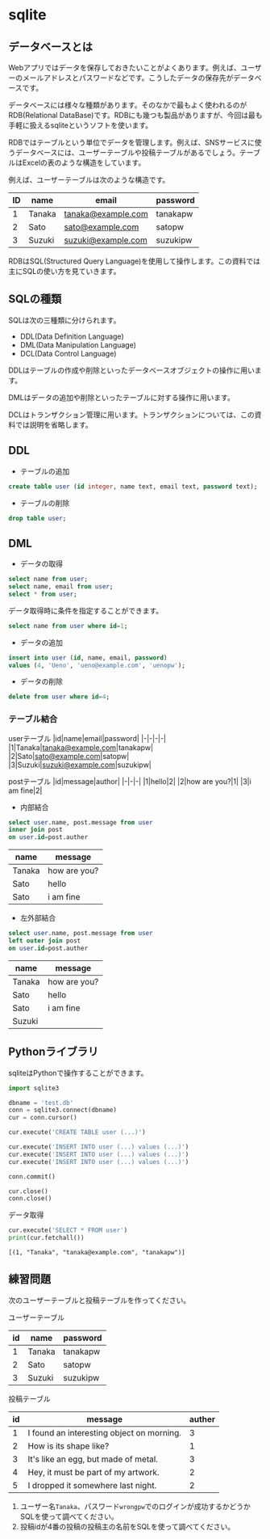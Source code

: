 # sqlite

## データベースとは

Webアプリではデータを保存しておきたいことがよくあります。例えば、ユーザーのメールアドレスとパスワードなどです。こうしたデータの保存先がデータベースです。

データベースには様々な種類があります。そのなかで最もよく使われるのがRDB(Relational DataBase)です。RDBにも幾つも製品がありますが、今回は最も手軽に扱えるsqliteというソフトを使います。

RDBではテーブルという単位でデータを管理します。例えば、SNSサービスに使うデータベースには、ユーザーテーブルや投稿テーブルがあるでしょう。テーブルはExcelの表のような構造をしています。

例えば、ユーザーテーブルは次のような構造です。

|ID|name|email|password|
|-|-|-|-|
|1|Tanaka|tanaka@example.com|tanakapw|
|2|Sato|sato@example.com|satopw|
|3|Suzuki|suzuki@example.com|suzukipw|

RDBはSQL(Structured Query Language)を使用して操作します。この資料では主にSQLの使い方を見ていきます。

## SQLの種類

SQLは次の三種類に分けられます。

- DDL(Data Definition Language)
- DML(Data Manipulation Language)
- DCL(Data Control Language)

DDLはテーブルの作成や削除といったデータベースオブジェクトの操作に用います。

DMLはデータの追加や削除といったテーブルに対する操作に用います。

DCLはトランザクション管理に用います。トランザクションについては、この資料では説明を省略します。

## DDL

- テーブルの追加

```sql
create table user (id integer, name text, email text, password text);
```

- テーブルの削除

```sql
drop table user;
```

## DML

- データの取得

```sql
select name from user;
select name, email from user;
select * from user;
```

データ取得時に条件を指定することができます。

```sql
select name from user where id=1;
```

- データの追加

```sql
insert into user (id, name, email, password)
values (4, 'Ueno', 'ueno@example.com', 'uenopw');
```

- データの削除

```sql
delete from user where id=4;
```

### テーブル結合

userテーブル
|id|name|email|password|
|-|-|-|-|
|1|Tanaka|tanaka@example.com|tanakapw|
|2|Sato|sato@example.com|satopw|
|3|Suzuki|suzuki@example.com|suzukipw|

postテーブル
|id|message|author|
|-|-|-|
|1|hello|2|
|2|how are you?|1|
|3|i am fine|2|

- 内部結合

```sql
select user.name, post.message from user
inner join post
on user.id=post.auther
```

|name|message|
|-|-|
|Tanaka|how are you?|
|Sato|hello|
|Sato|i am fine|

- 左外部結合

```sql
select user.name, post.message from user
left outer join post
on user.id=post.auther
```

|name|message|
|-|-|
|Tanaka|how are you?|
|Sato|hello|
|Sato|i am fine|
|Suzuki||

## Pythonライブラリ

sqliteはPythonで操作することができます。

```python
import sqlite3

dbname = 'test.db'
conn = sqlite3.connect(dbname)
cur = conn.cursor()

cur.execute('CREATE TABLE user (...)')

cur.execute('INSERT INTO user (...) values (...)')
cur.execute('INSERT INTO user (...) values (...)')
cur.execute('INSERT INTO user (...) values (...)')

conn.commit()

cur.close()
conn.close()
```

データ取得

```python
cur.execute('SELECT * FROM user')
print(cur.fetchall())
```

```
[(1, "Tanaka", "tanaka@example.com", "tanakapw")]
```

## 練習問題

次のユーザーテーブルと投稿テーブルを作ってください。

ユーザーテーブル

|id|name|password|
|-|-|-|
|1|Tanaka|tanakapw|
|2|Sato|satopw|
|3|Suzuki|suzukipw|

投稿テーブル

|id|message|auther|
|-|-|-|
|1|I found an interesting object on morning.|3|
|2|How is its shape like?|1|
|3|It's like an egg, but made of metal.|3|
|4|Hey, it must be part of my artwork.|2|
|5|I dropped it somewhere last night.|2|

1. ユーザー名`Tanaka`、パスワード`wrongpw`でのログインが成功するかどうかSQLを使って調べてください。
1. 投稿idが4番の投稿の投稿主の名前をSQLを使って調べてください。

<!--
```sql
create table user (id integer, name text, password text);

create table post (id integer, message text, auther integer);

insert into user (id, name, password)
values (1, 'Tanaka', 'tanakapw'),
       (2, 'Sato','satopw'),
       (3, 'Suzuki', 'suzukipw');
insert into post (id, message, auther)
values (1, 'I found an interesting object on morning', 3),
       (2, 'How is its shape like?', 1),
       (3, 'It's like an egg, but made of metal.', 3),
       (4, 'Hey, it must be part of my artwork.', 2),
       (5, 'I dropped it somewhare last night.', 2);

select name from user
inner join on post
on user.id=post.auther
where post.id=4;
```
-->
